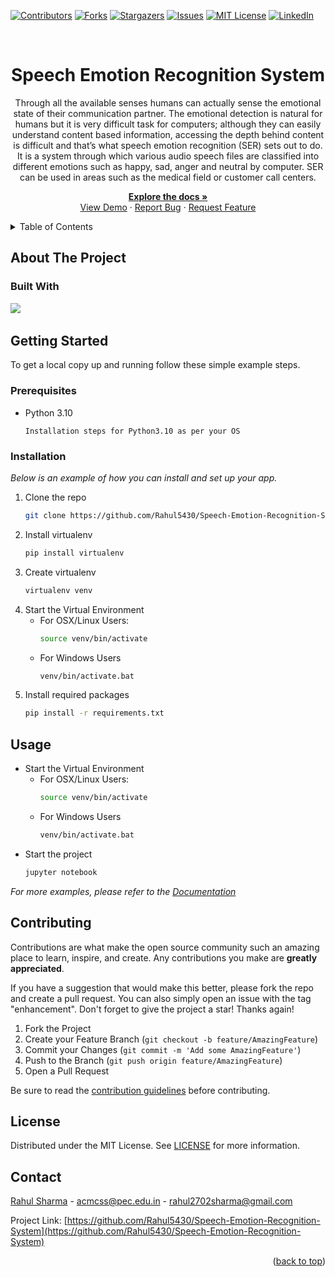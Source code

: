 <div id="top"></div>

<!-- PROJECT SHIELDS -->
[![Contributors][contributors-shield]][contributors-url]
[![Forks][forks-shield]][forks-url]
[![Stargazers][stars-shield]][stars-url]
[![Issues][issues-shield]][issues-url]
[![MIT License][license-shield]][license-url]
[![LinkedIn][linkedin-shield]][linkedin-url]

<!-- PROJECT LOGO -->
<br />
<div align="center">
  <!-- <a href="https://github.com/Rahul5430/Speech-Emotion-Recognition-System">
    <img src="public/pec_acm_logo.jpg" alt="Logo" width="100" height="100" />
  </a> -->

  <h1 align="center">Speech Emotion Recognition System</h3>
  <!-- <h3 align="center">Speech Emotion Recognition System</h3> -->

  <p align="center">
    <p>Through all the available senses humans can actually sense the emotional state of their communication partner. The emotional detection is natural for humans but it is very difficult task for computers; although they can easily understand content based information, accessing the depth behind content is difficult and that’s what speech emotion recognition (SER) sets out to do. It is a system through which various audio speech files are classified into different emotions such as happy, sad, anger and neutral by computer. SER can be used in areas such as the medical field or customer call centers.</p> 
    
  <a href="https://github.com/Rahul5430/Speech-Emotion-Recognition-System"><strong>Explore the docs »</strong></a>
    <br />
    <a href="https://github.com/Rahul5430/Speech-Emotion-Recognition-System">View Demo</a>
    ·
    <a href="https://github.com/Rahul5430/Speech-Emotion-Recognition-System/issues">Report Bug</a>
    ·
    <a href="https://github.com/Rahul5430/Speech-Emotion-Recognition-System/issues">Request Feature</a>
  </p>
</div>


<!-- TABLE OF CONTENTS -->
<details>
  <summary>Table of Contents</summary>
  <ol>
    <li>
        <a href="#about-the-project">About The Project</a>
        <ul>
          <li><a href="#built-with">Built With</a></li>
        </ul>
      </li>
      <li>
        <a href="#getting-started">Getting Started</a>
        <ul>
          <li><a href="#prerequisites">Prerequisites</a></li>
          <li><a href="#installation">Installation</a></li>
        </ul>
      </li>
      <li><a href="#usage">Usage</a></li>
      <li><a href="#roadmap">Roadmap</a></li>
      <li><a href="#contributing">Contributing</a></li>
      <li><a href="#license">License</a></li>
      <li><a href="#contact">Contact</a></li>
      <li><a href="#acknowledgments">Acknowledgments</a></li>
  </ol>
</details>



<!-- ABOUT THE PROJECT -->
## About The Project

<!-- <p align='middle'>
  <img src='public/homescreen.png' alt='Home Screen' width='500' />
</p> -->


### Built With
<a href="https://www.python.org/"><img src="https://img.shields.io/badge/python-3670A0?style=for-the-badge&logo=python&logoColor=ffdd54" /></a> &nbsp; 



<!-- GETTING STARTED -->
## Getting Started

To get a local copy up and running follow these simple example steps.

### Prerequisites

* Python 3.10
  ```
  Installation steps for Python3.10 as per your OS
  ```

### Installation

_Below is an example of how you can install and set up your app._

<!-- 1. Get a free API Key at [https://example.com](https://example.com) -->
1. Clone the repo
   ```sh
   git clone https://github.com/Rahul5430/Speech-Emotion-Recognition-System.git
   ```
2. Install virtualenv
   ```sh
   pip install virtualenv
   ```
3. Create virtualenv
   ```sh
   virtualenv venv
   ```
4. Start the Virtual Environment
    - For OSX/Linux Users:
        ```sh
        source venv/bin/activate
        ```
    - For Windows Users
        ```sh
        venv/bin/activate.bat
        ```
5. Install required packages
    ```sh
    pip install -r requirements.txt
    ```
<!-- 4. Enter your API in `config.js`
   ```js
   const API_KEY = 'ENTER YOUR API';
   ``` -->


<!-- USAGE EXAMPLES -->
## Usage

- Start the Virtual Environment
    - For OSX/Linux Users:
        ```sh
        source venv/bin/activate
        ```
    - For Windows Users
        ```sh
        venv/bin/activate.bat
        ```
- Start the project
  ```sh
  jupyter notebook
  ```

_For more examples, please refer to the [Documentation](https://example.com)_



<!-- ROADMAP -->
<!-- ## Roadmap

- [x] Add Changelog
- [x] Add back to top links
- [ ] Add Additional Templates w/ Examples
- [ ] Add "components" document to easily copy & paste sections of the readme
- [ ] Multi-language Support
    - [ ] Chinese
    - [ ] Spanish -->
<!-- CONTRIBUTORS -->



<!-- CONTRIBUTING -->
## Contributing

Contributions are what make the open source community such an amazing place to learn, inspire, and create. Any contributions you make are **greatly appreciated**.

If you have a suggestion that would make this better, please fork the repo and create a pull request. You can also simply open an issue with the tag "enhancement".
Don't forget to give the project a star! Thanks again!

1. Fork the Project
2. Create your Feature Branch (`git checkout -b feature/AmazingFeature`)
3. Commit your Changes (`git commit -m 'Add some AmazingFeature'`)
4. Push to the Branch (`git push origin feature/AmazingFeature`)
5. Open a Pull Request

Be sure to read the [contribution guidelines](CONTRIBUTING.md) before contributing.


<!-- LICENSE -->
## License

Distributed under the MIT License. See [LICENSE](LICENSE) for more information.

<!-- CONTACT -->
## Contact

[Rahul Sharma](https://rahulsharma.vercel.app/) - acmcss@pec.edu.in - rahul2702sharma@gmail.com

Project Link: [https://github.com/Rahul5430/Speech-Emotion-Recognition-System](https://github.com/Rahul5430/Speech-Emotion-Recognition-System)

<!-- ACKNOWLEDGMENTS -->
<!-- ## Acknowledgments

Use this space to list resources you find helpful and would like to give credit to. I've included a few of my favorites to kick things off!

* [React docs](https://reactjs.org/)
* [Sanity Docs](https://www.sanity.io/)
* [Tailwind CSS Docs](https://tailwindcss.com/)
* [Img Shields](https://shields.io)
* [othneildrew / Best-README-Template](https://github.com/othneildrew/Best-README-Template) -->

<p align="right">(<a href="#top">back to top</a>)</p>




<!-- MARKDOWN LINKS & IMAGES -->
<!-- https://www.markdownguide.org/basic-syntax/#reference-style-links -->
[contributors-shield]: https://img.shields.io:/github/contributors/Rahul5430/Speech-Emotion-Recognition-System?style=for-the-badge
[contributors-url]: https://github.com/Rahul5430/Speech-Emotion-Recognition-System/graphs/contributors
[forks-shield]: https://img.shields.io/github/forks/Rahul5430/Speech-Emotion-Recognition-System?style=for-the-badge
[forks-url]: https://github.com/Rahul5430/Speech-Emotion-Recognition-System/network/members
[stars-shield]: https://img.shields.io/github/stars/Rahul5430/Speech-Emotion-Recognition-System?style=for-the-badge
[stars-url]: https://github.com/Rahul5430/Speech-Emotion-Recognition-System/stargazers
[issues-shield]: https://img.shields.io/github/issues/Rahul5430/Speech-Emotion-Recognition-System?style=for-the-badge
[issues-url]: https://github.com/Rahul5430/Speech-Emotion-Recognition-System/issues
[license-shield]: https://img.shields.io/github/license/Rahul5430/Speech-Emotion-Recognition-System?style=for-the-badge
[license-url]: https://github.com/Rahul5430/Speech-Emotion-Recognition-System/blob/master/LICENSE
[linkedin-shield]: https://img.shields.io/badge/-LinkedIn-black.svg?style=for-the-badge&logo=linkedin&colorB=555
[linkedin-url]: https://www.linkedin.com/in/rahul5430/
[product-screenshot-loginScreen]: assets/loginScreen.gif
[product-screenshot-stockScreenAndWatchlist]: assets/stockScreenAndWatchlist.gif
[product-screenshot-aboutAndProfileScreen]: assets/aboutAndProfileScreen.gif
[product-screenshot-searchScreen]: assets/searchScreen.gif
